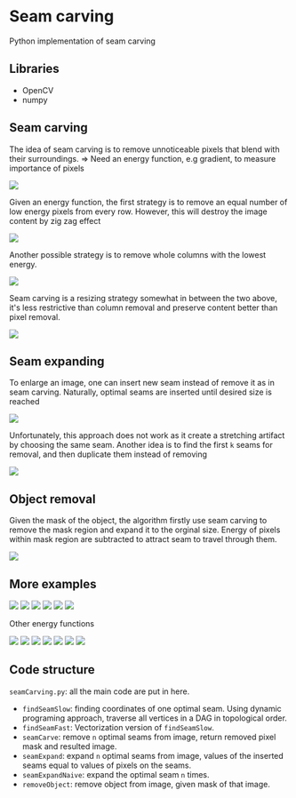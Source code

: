 # Seam carving
Python implementation of seam carving

## Libraries
* OpenCV
* numpy

## Seam carving
The idea of seam carving is to remove unnoticeable pixels that blend with their surroundings.
=> Need an energy function, e.g gradient, to measure importance of pixels

<img src="https://github.com/giangbang/Seam-carving/blob/master/demo/gradient.png">

Given an energy function, the first strategy is to remove an equal number of low energy pixels from every row. However, this will destroy the image content by zig zag effect

<img src="https://github.com/giangbang/Seam-carving/blob/master/demo/optimal%20pixel%20removal.jpeg">

Another possible strategy is to remove whole columns with the lowest energy.

<img src="https://github.com/giangbang/Seam-carving/blob/master/demo/optimal%20column.jpeg">


Seam carving is a resizing strategy somewhat in between the two above, it's less restrictive than column removal and preserve content better than pixel removal.

<img src="https://github.com/giangbang/Seam-carving/blob/master/demo/carve.png">

## Seam expanding
To enlarge an image, one can insert new seam instead of remove it as in seam carving. Naturally, optimal seams are inserted until desired size is reached

<img src="https://github.com/giangbang/Seam-carving/blob/master/demo/naiveExpand.png">

Unfortunately, this approach does not work as it create a stretching artifact by choosing the same seam. Another idea is to find the first `k` seams for removal, and then duplicate them instead of removing

<img src="https://github.com/giangbang/Seam-carving/blob/master/demo/expand.png">

## Object removal
Given the mask of the object, the algorithm firstly use seam carving to remove the mask region and expand it to the orginal size. Energy of pixels within mask region are subtracted to attract seam to travel through them.

<img src="https://github.com/giangbang/Seam-carving/blob/master/demo/object%20removal.jpeg">

## More examples
<img src="https://github.com/giangbang/Seam-carving/blob/master/demo/cat_grad.jpeg">
<img src="https://github.com/giangbang/Seam-carving/blob/master/demo/cat%20expand.jpeg">
<img src="https://github.com/giangbang/Seam-carving/blob/master/demo/cat%20remove.jpeg">
<img src="https://github.com/giangbang/Seam-carving/blob/master/demo/cat_on_pav_grad.jpeg">
<img src="https://github.com/giangbang/Seam-carving/blob/master/demo/cat_on_pav_carve.jpeg">
<img src="https://github.com/giangbang/Seam-carving/blob/master/demo/cat_on_pav_expand.jpeg">

Other energy functions

<img src="https://github.com/giangbang/Seam-carving/blob/master/demo/cat_grad_laplace.png">
<img src="https://github.com/giangbang/Seam-carving/blob/master/demo/cat_expand_laplace.png">
<img src="https://github.com/giangbang/Seam-carving/blob/master/demo/cat_shrink_laplace.png">
<img src="https://github.com/giangbang/Seam-carving/blob/master/demo/cats_laplace_grad.png">
<img src="https://github.com/giangbang/Seam-carving/blob/master/demo/cats_laplace_expand.png">
<img src="https://github.com/giangbang/Seam-carving/blob/master/demo/cats_laplace_shrink.png">
<img src="https://github.com/giangbang/Seam-carving/blob/master/demo/cat_op_exp.png">


## Code structure
`seamCarving.py`: all the main code are put in here.
* `findSeamSlow`: finding coordinates of one optimal seam. Using dynamic programing approach, traverse all vertices in a DAG in topological order.
* `findSeamFast`: Vectorization version of `findSeamSlow`.
* `seamCarve`: remove `n` optimal seams from image, return removed pixel mask and resulted image.
* `seamExpand`: expand `n` optimal seams from image, values of the inserted seams equal to values of pixels on the seams.
* `seamExpandNaive`: expand the optimal seam `n` times.
* `removeObject`: remove object from image, given mask of that image.
